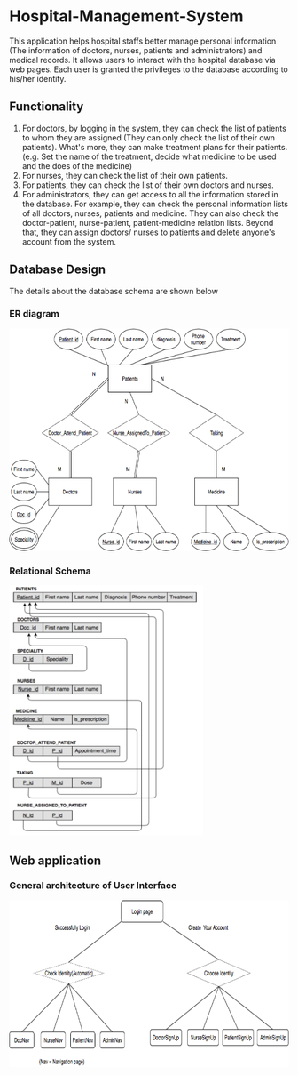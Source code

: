 # Hospital-Management-System
This application helps hospital staffs better manage personal information (The information of doctors, nurses, patients and administrators) and medical records. It allows users to interact with the hospital database via web pages. Each user is granted the privileges to the database according to his/her identity. 

## Functionality
1. For doctors, by logging in the system, they can check the list of patients to whom they are assigned (They can only check the list of their own patients). What's more, they can make treatment plans for their patients. (e.g. Set the name of the treatment, decide what medicine to be used and the does of the medicine)
2. For nurses, they can check the list of their own patients.
3. For patients, they can check the list of their own doctors and nurses.
4. For administrators, they can get access to all the information stored in the database. For example, they can check the personal information lists of all doctors, nurses, patients and medicine. They can also check the doctor-patient, nurse-patient, patient-medicine relation lists. Beyond that, they can assign doctors/ nurses to patients and delete anyone's account from the system.

## Database Design
The details about the database schema are shown below
### ER diagram
<img src="https://github.com/JoshuaHong0/Hospital-Management-System/blob/master/database_info/ER_diagram.png" width="600" height="400" />

### Relational Schema
<img src="https://github.com/JoshuaHong0/Hospital-Management-System/blob/master/database_info/Relational_Schema.jpg" width="350" height="450" />

## Web application
### General architecture of User Interface
<img src="https://github.com/JoshuaHong0/Hospital-Management-System/blob/master/demo/Main_architecture.png" width="700" height="300" />
